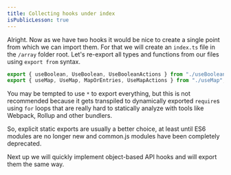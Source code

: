 ```yaml
---
title: Collecting hooks under index
isPublicLesson: true
---
```


Alright. Now as we have two hooks it would be nice to create a single point from which we can import them. For that we will create an `index.ts` file in the `/array` folder root. Let's re-export all types and functions from our files using `export from` syntax.

```ts
export { useBoolean, UseBoolean, UseBooleanActions } from "./useBoolean";
export { useMap, UseMap, MapOrEntries, UseMapActions } from "./useMap";
```

You may be tempted to use `*` to export everything, but this is not recommended because it gets transpiled to dynamically exported `require`s using `for` loops that are really hard to statically analyze with tools like Webpack, Rollup and other bundlers.

So, explicit static exports are usually a better choice, at least until ES6 modules are no longer new and common.js modules have been completely deprecated.

Next up we will quickly implement object-based API hooks and will export them the same way.
